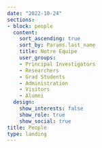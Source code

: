 ```yaml
---
date: "2022-10-24"
sections:
- block: people
  content:
    sort_ascending: true
    sort_by: Params.last_name
    title: Notre Equipe
    user_groups:
    - Principal Investigators
    - Researchers
    - Grad Students
    - Administration
    - Visitors
    - Alumni
  design:
    show_interests: false
    show_role: true
    show_social: true
title: People
type: landing
---
```

